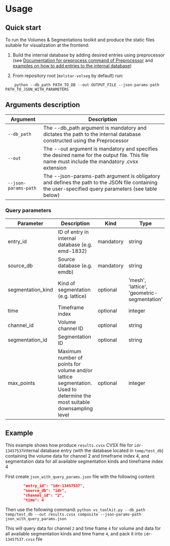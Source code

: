 # Usage
## Quick start
To run the Volumes & Segmentations toolkit and produce the static files suitable for visualization at the frontend:

1. Build the internal database by adding desired entries using preprocessor (see [Documentation for preprocess command of Preprocessor](../preprocessor/preprocess.md) and [examples on how to add entries to the internal database](../preprocessor/preprocess.md#examples-of-using-preprocess-command-in-mode-add.md)) 

2. From repository root (`molstar-volseg` by default) run:
```shell
    python --db_path PATH_TO_DB --out OUTPUT_FILE --json-params-path PATH_TO_JSON_WITH_PARAMETERS
```
<!-- TODO: move here text from the paper -->
## Arguments description
| Argument | Description |
| -------- | ----------- |
| `--db_path` | The --db_path argument is mandatory and dictates the path to the internal database constructed using the Preprocessor |
| `--out` | The --out argument is mandatory and specifies the desired name for the output file. This file name must include the mandatory .cvsx extension |
| `--json-params-path` | The --json-params-path argument is obligatory and defines the path to the JSON file containing the user-specified query parameters (see table below) |

### Query parameters
| Parameter         | Description                                                                                                             | Kind      | Type                                        | Default                          |
|-------------------|-------------------------------------------------------------------------------------------------------------------------|-----------|---------------------------------------------|----------------------------------|
| entry_id          | ID of entry in internal database (e.g. emd-1832)                                                                        | mandatory | string                                      | N/A                              |
| source_db         | Source database (e.g. emdb)                                                                                             | mandatory | string                                      | N/A                              |
| segmentation_kind | Kind of segmentation (e.g. lattice)                                                                                     | optional  | 'mesh', 'lattice', 'geometric-segmentation' | all segmentation kinds           |
| time              | Timeframe index                                                                                                         | optional  | integer                                     | all available time frame indices |
| channel_id        | Volume channel ID                                                                                                       | optional  | string                                      | all available channel IDs        |
| segmentation_id   | Segmentation ID                                                                                                         | optional  | string                                      | all available segmentation IDs   |
| max_points        | Maximum number of points for volume and/or lattice segmentation. Used to determine the most suitable downsampling level | optional  | integer                                     | 1000000000000                    |


## Example
This example shows how produce `results.cvsx` CVSX file for `idr-13457537`internal database entry (with the database located in `temp/test_db`) containing the volume data for channel 2 and timeframe index 4, and segmentation data for all available segmentation kinds and timeframe index 4

First create `json_with_query_params.json` file with the following content: 

```json
        "entry_id": "idr-13457537",
        "source_db": "idr",
        "channel_id": "2",
        "time": 4

```

Then use the following command:
    ```
    python vs_toolkit.py --db_path temp/test_db --out results.cvsx composite --json-params-path json_with_query_params.json
    ```
    
This will query data for channel `2` and time frame `4` for volume and data for all available segmentation kinds and time frame `4`, and pack it into `idr-13457537.cvsx` file